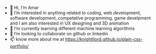 - 👋 Hi, I’m Amar
- 👀 I’m interested in anything related to coding, web development, software development, competetive programming, game develpment and I am also interested in UX designing and 3D animation
- 🌱 I’m currently learning different machine learning algorithms
- 💞️ I’m looking to collaborate on github or linkedin 
- 📫 know more about me at https://knightllord.github.io/plain-css-portfolio/

